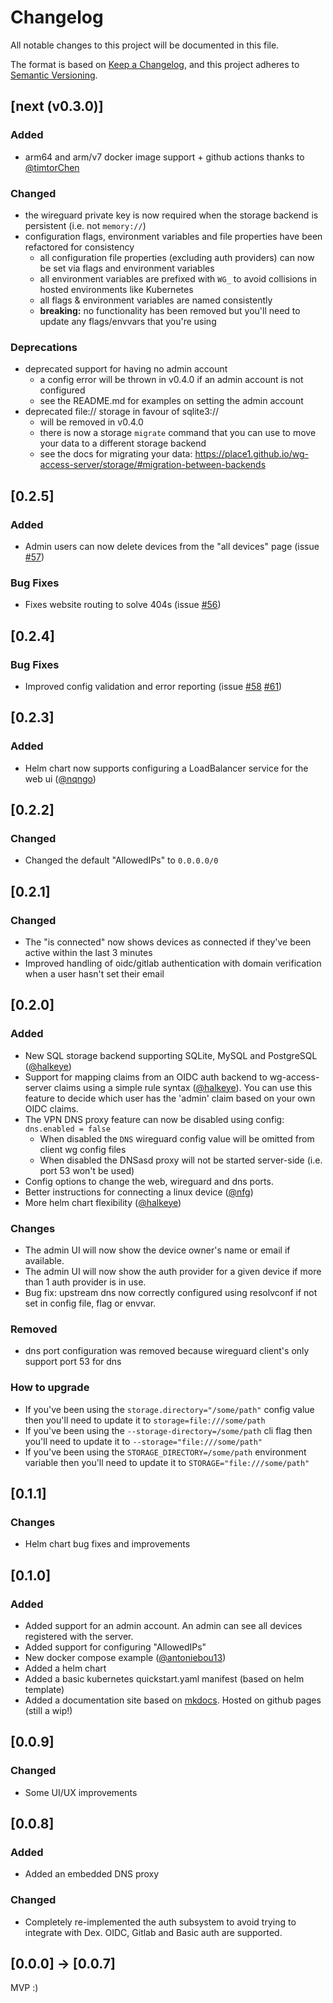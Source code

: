 # Changelog

All notable changes to this project will be documented in this file.

The format is based on [Keep a Changelog](https://keepachangelog.com/en/1.0.0/),
and this project adheres to [Semantic Versioning](https://semver.org/spec/v2.0.0.html).

## [next (v0.3.0)]

### Added

- arm64 and arm/v7 docker image support + github actions thanks to [@timtorChen](https://github.com/Place1/wg-access-server/pull/73)

### Changed

- the wireguard private key is now required when the storage backend is persistent (i.e. not `memory://`)
- configuration flags, environment variables and file properties have been refactored for consistency
  * all configuration file properties (excluding auth providers) can now be set via flags and environment variables
  * all environment variables are prefixed with `WG_` to avoid collisions in hosted environments like Kubernetes
  * all flags & environment variables are named consistently
  * **breaking:** no functionality has been removed but you'll need to update any flags/envvars that you're using

### Deprecations

- deprecated support for having no admin account
  * a config error will be thrown in v0.4.0 if an admin account is not configured
  * see the README.md for examples on setting the admin account
- deprecated file:// storage in favour of sqlite3://
  * will be removed in v0.4.0
  * there is now a storage `migrate` command that you can use to move your data to a different storage backend
  * see the docs for migrating your data: https://place1.github.io/wg-access-server/storage/#migration-between-backends

## [0.2.5]

### Added

- Admin users can now delete devices from the "all devices" page (issue [#57](https://github.com/Place1/wg-access-server/issues/57))

### Bug Fixes

- Fixes website routing to solve 404s (issue [#56](https://github.com/Place1/wg-access-server/issues/56))

## [0.2.4]

### Bug Fixes

- Improved config validation and error reporting (issue [#58](https://github.com/Place1/wg-access-server/issues/58) [#61](https://github.com/Place1/wg-access-server/issues/61))

## [0.2.3]

### Added

- Helm chart now supports configuring a LoadBalancer service for the web ui ([@nqngo](https://github.com/Place1/wg-access-server/pull/60))

## [0.2.2]

### Changed

- Changed the default "AllowedIPs" to `0.0.0.0/0`

## [0.2.1]

### Changed

- The "is connected" now shows devices as connected if they've been active within the last 3 minutes
- Improved handling of oidc/gitlab authentication with domain verification when a user hasn't set their email

## [0.2.0]

### Added

- New SQL storage backend supporting SQLite, MySQL and PostgreSQL ([@halkeye](https://github.com/Place1/wg-access-server/pull/37))
- Support for mapping claims from an OIDC auth backend to wg-access-server claims using a simple rule
  syntax ([@halkeye](https://github.com/Place1/wg-access-server/pull/39)). You can use this feature
  to decide which user has the 'admin' claim based on your own OIDC claims.
- The VPN DNS proxy feature can now be disabled using config: `dns.enabled = false`
  - When disabled the `DNS` wireguard config value will be omitted from client wg config files
  - When disabled the DNSasd proxy will not be started server-side (i.e. port 53 won't be used)
- Config options to change the web, wireguard and dns ports.
- Better instructions for connecting a linux device ([@nfg](https://github.com/Place1/wg-access-server/pull/38))
- More helm chart flexibility ([@halkeye](https://github.com/Place1/wg-access-server/pull/33))

### Changes

- The admin UI will now show the device owner's name or email if available.
- The admin UI will now show the auth provider for a given device if more than 1 auth provider is in use.
- Bug fix: upstream dns now correctly configured using resolvconf if not set in config file, flag or envvar.

### Removed

- dns port configuration was removed because wireguard client's only support port 53 for dns

### How to upgrade

- If you've been using the `storage.directory="/some/path"` config value then
  you'll need to update it to `storage=file:///some/path`
- If you've been using the `--storage-directory=/some/path` cli flag then
  you'll need to update it to `--storage="file:///some/path"`
- If you've been using the `STORAGE_DIRECTORY=/some/path` environment variable then
  you'll need to update it to `STORAGE="file:///some/path"`

## [0.1.1]

### Changes

- Helm chart bug fixes and improvements

## [0.1.0]

### Added

- Added support for an admin account. An admin can see all devices registered
  with the server.
- Added support for configuring "AllowedIPs"
- New docker compose example ([@antoniebou13](https://github.com/Place1/wg-access-server/pull/13))
- Added a helm chart
- Added a basic kubernetes quickstart.yaml manifest (based on helm template)
- Added a documentation site based on [mkdocs](https://www.mkdocs.org/). Hosted
  on github pages (still a wip!)

## [0.0.9]

### Changed

- Some UI/UX improvements

## [0.0.8]

### Added

- Added an embedded DNS proxy

### Changed

- Completely re-implemented the auth subsystem to avoid trying to integrate
  with Dex. OIDC, Gitlab and Basic auth are supported.

## [0.0.0] -> [0.0.7]

MVP :)
